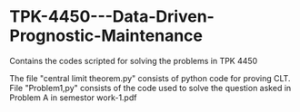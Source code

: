# TPK-4450---Data-Driven-Prognostic-Maintenance
Contains the codes scripted for solving the problems in TPK 4450

The file "central limit theorem.py" consists of python code for proving CLT.
File "Problem1,py" consists of the code used to solve the question asked in Problem A in semestor work-1.pdf
